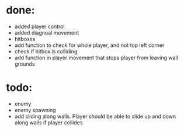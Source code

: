 # done:
* added player control
* added diagnoal movement
* hitboxes
* add function to check for whole player, and not top left corner
* check if hitbox is colliding
* add function in player movement that stops player from leaving wall grounds


# todo: 
* enemy
* enemy spawning
* add sliding along walls. Player should be able to slide up and down along walls if player collides


